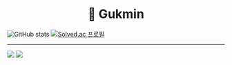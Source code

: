 <div align=center><h1>👋 Gukmin </h1></div>

![GitHub stats](https://github-readme-stats.vercel.app/api?username=Gukmin&show_icons=true&theme=radical) [![Solved.ac 프로필](http://mazassumnida.wtf/api/generate_badge?boj=rnrwk8303)](https://solved.ac/rnrwk8303)

<hr>
<img src="https://img.shields.io/badge/python-3776AB?logo=Python">
<img src="https://img.shields.io/badge/Java-007396?style=flat&logo=OpenJDK&logoColor=white"/>




